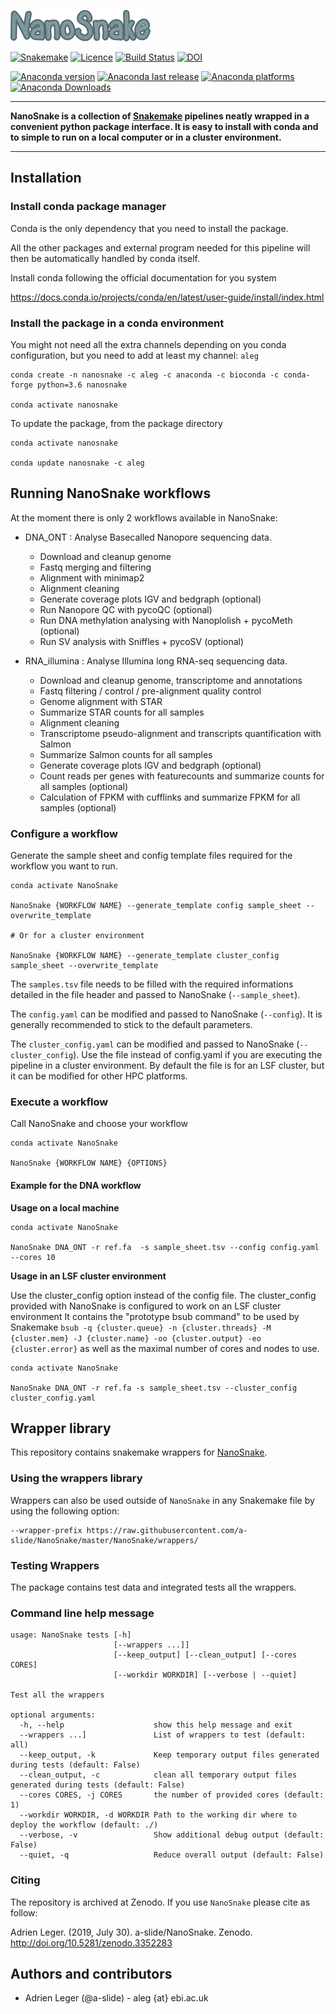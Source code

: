 ![](pictures/NanoSnake_logo.png)

[![Snakemake](https://img.shields.io/badge/snakemake-≥5.4.2-brightgreen.svg)](https://snakemake.bitbucket.io)
[![Licence](https://anaconda.org/aleg/nanosnake/badges/license.svg)](https://anaconda.org/aleg/nanosnake)
[![Build Status](https://travis-ci.com/a-slide/NanoSnake.svg?branch=master)](https://travis-ci.com/a-slide/NanoSnake)
[![DOI](https://zenodo.org/badge/173960745.svg)](https://zenodo.org/badge/latestdoi/173960745)

[![Anaconda version](https://anaconda.org/aleg/nanosnake/badges/version.svg)](https://anaconda.org/aleg/nanosnake)
[![Anaconda last release](https://anaconda.org/aleg/nanosnake/badges/latest_release_relative_date.svg)](https://anaconda.org/aleg/nanosnake)
[![Anaconda platforms](https://anaconda.org/aleg/nanosnake/badges/platforms.svg)](https://anaconda.org/aleg/nanosnake)
[![Anaconda Downloads](https://anaconda.org/aleg/nanosnake/badges/downloads.svg)](https://anaconda.org/aleg/nanosnake)

---

**NanoSnake is a collection of [Snakemake](https://github.com/snakemake/snakemake) pipelines neatly wrapped in a convenient python package interface.
It is easy to install with conda and to simple to run on a local computer or in a cluster environment.**

---

## Installation

### Install conda package manager

Conda is the only dependency that you need to install the package.

All the other packages and external program needed for this pipeline will then be automatically handled by conda itself.

Install conda following the official documentation for you system

https://docs.conda.io/projects/conda/en/latest/user-guide/install/index.html

### Install the package in a conda environment

You might not need all the extra channels depending on you conda configuration, but you need to add at least my channel: `aleg`

```
conda create -n nanosnake -c aleg -c anaconda -c bioconda -c conda-forge python=3.6 nanosnake

conda activate nanosnake
```

To update the package, from the package directory

```
conda activate nanosnake

conda update nanosnake -c aleg
```

## Running NanoSnake workflows

At the moment there is only 2 workflows available in NanoSnake:

* DNA_ONT : Analyse Basecalled Nanopore sequencing data.
    * Download and cleanup genome
    * Fastq merging and filtering
    * Alignment with minimap2
    * Alignment cleaning
    * Generate coverage plots IGV and bedgraph (optional)
    * Run Nanopore QC with pycoQC (optional)
    * Run DNA methylation analysing with Nanoplolish + pycoMeth (optional)
    * Run SV analysis with Sniffles + pycoSV (optional)

* RNA_illumina : Analyse Illumina long RNA-seq sequencing data.
    * Download and cleanup genome, transcriptome and annotations
    * Fastq filtering / control / pre-alignment quality control
    * Genome alignment with STAR
    * Summarize STAR counts for all samples
    * Alignment cleaning
    * Transcriptome pseudo-alignment and transcripts quantification with Salmon
    * Summarize Salmon counts for all samples
    * Generate coverage plots IGV and bedgraph (optional)
    * Count reads per genes with featurecounts and summarize counts for all samples (optional)
    * Calculation of FPKM with cufflinks and summarize FPKM for all samples (optional)

### Configure a workflow

Generate the sample sheet and config template files required for the workflow you want to run.

```
conda activate NanoSnake

NanoSnake {WORKFLOW NAME} --generate_template config sample_sheet --overwrite_template

# Or for a cluster environment

NanoSnake {WORKFLOW NAME} --generate_template cluster_config sample_sheet --overwrite_template
```

The `samples.tsv` file needs to be filled with the required informations detailed in the file header and passed to NanoSnake (`--sample_sheet`).

The `config.yaml` can be modified and passed to NanoSnake (`--config`). It is generally recommended to stick to the default parameters.

The `cluster_config.yaml` can be modified and passed to NanoSnake (`--cluster_config`). Use the file instead of config.yaml if you are executing the pipeline in a cluster environment. By default the file is for an LSF cluster, but it can be modified for other HPC platforms.

### Execute a workflow

Call NanoSnake and choose your workflow

```
conda activate NanoSnake

NanoSnake {WORKFLOW NAME} {OPTIONS}
```

#### Example for the DNA workflow

**Usage on a local machine**

```
conda activate NanoSnake

NanoSnake DNA_ONT -r ref.fa  -s sample_sheet.tsv --config config.yaml --cores 10
```

**Usage in an LSF cluster environment**

Use the cluster_config option instead of the config file.
The cluster_config provided with NanoSnake is configured to work on an LSF cluster environment
It contains the "prototype bsub command" to be used by Snakemake  `bsub -q {cluster.queue} -n {cluster.threads} -M {cluster.mem} -J {cluster.name} -oo {cluster.output} -eo {cluster.error}` as well as the maximal number of cores and nodes to use.

```
conda activate NanoSnake

NanoSnake DNA_ONT -r ref.fa -s sample_sheet.tsv --cluster_config cluster_config.yaml
```

## Wrapper library

This repository contains snakemake wrappers for [NanoSnake](https://github.com/a-slide/NanoSnake).

### Using the wrappers library

Wrappers can also be used outside of `NanoSnake` in any Snakemake file by using the following option:

```
--wrapper-prefix https://raw.githubusercontent.com/a-slide/NanoSnake/master/NanoSnake/wrappers/
```

### Testing Wrappers

The package contains test data and integrated tests all the wrappers.

### Command line help message

```
usage: NanoSnake tests [-h]
                       [--wrappers ...]]
                       [--keep_output] [--clean_output] [--cores CORES]
                       [--workdir WORKDIR] [--verbose | --quiet]

Test all the wrappers

optional arguments:
  -h, --help                    show this help message and exit
  --wrappers ...]               List of wrappers to test (default: all)
  --keep_output, -k             Keep temporary output files generated during tests (default: False)
  --clean_output, -c            clean all temporary output files generated during tests (default: False)
  --cores CORES, -j CORES       the number of provided cores (default: 1)
  --workdir WORKDIR, -d WORKDIR Path to the working dir where to deploy the workflow (default: ./)
  --verbose, -v                 Show additional debug output (default: False)
  --quiet, -q                   Reduce overall output (default: False)
```

### Citing

The repository is archived at Zenodo. If you use `NanoSnake` please cite as follow:

Adrien Leger. (2019, July 30). a-slide/NanoSnake. Zenodo. http://doi.org/10.5281/zenodo.3352283

## Authors and contributors

* Adrien Leger (@a-slide) - aleg {at} ebi.ac.uk
